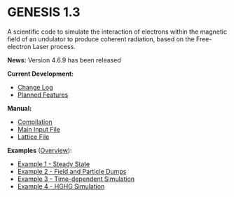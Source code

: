 # GENESIS 1.3

A scientific code to simulate the interaction of electrons within the magnetic field of an undulator to produce coherent radiation, based on the Free-electron Laser process.

**News:**
Version 4.6.9 has been released

**Current Development:**
* [Change Log](CHANGELOG.md)
* [Planned Features](DEVELOPMENT.md)

**Manual:**
* [Compilation](manual/INSTALLATION.md)
* [Main Input File](manual/MAIN_INPUT.md)
* [Lattice File](manual/LATTICE.md)

**Examples** ([Overview](examples/)):
* [Example 1 - Steady State](examples/Example1-SteadyState/)
* [Example 2 - Field and Particle Dumps](examples/Example2-Dumps/)
* [Example 3 - Time-dependent Simulation](examples/Example3-TimeDependent/)
* [Example 4 - HGHG Simulation](examples/Example4-HGHG/)


